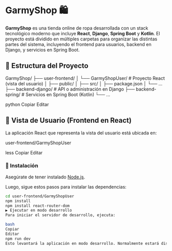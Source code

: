 # GarmyShop 🛍️

**GarmyShop** es una tienda online de ropa desarrollada con un stack tecnológico moderno que incluye **React**, **Django**, **Spring Boot** y **Kotlin**. El proyecto está dividido en múltiples carpetas para organizar las distintas partes del sistema, incluyendo el frontend para usuarios, backend en Django, y servicios en Spring Boot.

## 📁 Estructura del Proyecto

GarmyShop/
├── user-frontend/
│ └── GarmyShopUser/ # Proyecto React (vista del usuario)
│ ├── public/
│ ├── src/
│ ├── package.json
│ └── ...
├── backend-django/ # API o administración en Django
├── backend-spring/ # Servicios en Spring Boot (Kotlin)
└── ...

python
Copiar
Editar

## 🚀 Vista de Usuario (Frontend en React)

La aplicación React que representa la vista del usuario está ubicada en:

user-frontend/GarmyShopUser

less
Copiar
Editar

### 🔧 Instalación

Asegúrate de tener instalado [Node.js](https://nodejs.org/).

Luego, sigue estos pasos para instalar las dependencias:

```bash
cd user-frontend/GarmyShopUser
npm install
npm install react-router-dom
▶️ Ejecutar en modo desarrollo
Para iniciar el servidor de desarrollo, ejecuta:

bash
Copiar
Editar
npm run dev
Esto levantará la aplicación en modo desarrollo. Normalmente estará disponible en http://localhost:5173